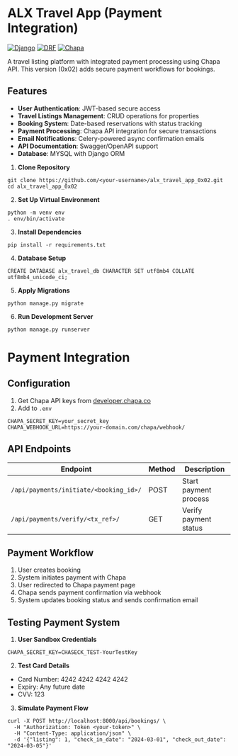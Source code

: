 # ALX Travel App (Payment Integration)

[![Django](https://img.shields.io/badge/Django-4.2-brightgreen)](https://www.djangoproject.com/)
[![DRF](https://img.shields.io/badge/DRF-3.14-blue)](https://www.django-rest-framework.org/)
[![Chapa](https://img.shields.io/badge/Payment-Chapa_API-orange)](https://developer.chapa.co/)

A travel listing platform with integrated payment processing using Chapa API. This version (0x02) adds secure payment workflows for bookings.

## Features

- **User Authentication**: JWT-based secure access
- **Travel Listings Management**: CRUD operations for properties
- **Booking System**: Date-based reservations with status tracking
- **Payment Processing**: Chapa API integration for secure transactions
- **Email Notifications**: Celery-powered async confirmation emails
- **API Documentation**: Swagger/OpenAPI support
- **Database**: MYSQL with Django ORM

1. **Clone Repository**
```
git clone https://github.com/<your-username>/alx_travel_app_0x02.git
cd alx_travel_app_0x02
```
2. **Set Up Virtual Environment**
```
python -m venv env
. env/bin/activate
```

3. **Install Dependencies**
```
pip install -r requirements.txt
```

4. **Database Setup**
```
CREATE DATABASE alx_travel_db CHARACTER SET utf8mb4 COLLATE utf8mb4_unicode_ci;
```

5. **Apply Migrations**
```
python manage.py migrate
```

6. **Run Development Server**
```
python manage.py runserver
```

# Payment Integration

## Configuration

1. Get Chapa API keys from [developer.chapa.co](https://developer.chapa.co)
2. Add to `.env`

```
CHAPA_SECRET_KEY=your_secret_key
CHAPA_WEBHOOK_URL=https://your-domain.com/chapa/webhook/
```
## API Endpoints


|Endpoint                               |Method        |Description           |
|---------------------------------------|--------------|----------------------|
| `/api/payments/initiate/<booking_id>/`|   POST       | Start payment process|
| `/api/payments/verify/<tx_ref>/`      |   GET        | Verify payment status|

## Payment Workflow

1. User creates booking
2. System initiates payment with Chapa
3. User redirected to Chapa payment page
4. Chapa sends payment confirmation via webhook
5. System updates booking status and sends confirmation email

## Testing Payment System
1. **User Sandbox Credentials**
```
CHAPA_SECRET_KEY=CHASECK_TEST-YourTestKey
```

2. **Test Card Details**
- Card Number: 4242 4242 4242 4242
- Expiry: Any future date
- CVV: 123

3. **Simulate Payment Flow**
```
curl -X POST http://localhost:8000/api/bookings/ \
  -H "Authorization: Token <your-token>" \
  -H "Content-Type: application/json" \
  -d '{"listing": 1, "check_in_date": "2024-03-01", "check_out_date": "2024-03-05"}'
```
